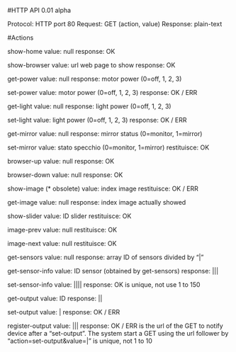 #HTTP API 0.01 alpha

Protocol: HTTP port 80
Request: GET (action, value)
Response: plain-text

#Actions             

show-home
value: null
response: OK

show-browser
value: url web page to show
response: OK

get-power 
value: null 
response: motor power (0=off, 1, 2, 3)

set-power 
value: motor power (0=off, 1, 2, 3) 
response: OK / ERR

get-light 
value: null 
response: light power (0=off, 1, 2, 3)

set-light 
value: light power (0=off, 1, 2, 3) 
response: OK / ERR

get-mirror 
value: null 
response: mirror status (0=monitor, 1=mirror)

set-mirror 
value: stato specchio (0=monitor, 1=mirror) 
restituisce: OK 

browser-up 
value: null 
response: OK

browser-down 
value: null 
response: OK

show-image (* obsolete)
value: index image
restituisce: OK / ERR

get-image 
value: null 
response: index image actually showed

show-slider 
value: ID slider
restituisce: OK

image-prev 
value: null 
restituisce: OK

image-next 
value: null 
restituisce: OK

get-sensors 
value: null 
response: array ID of sensors divided by “|”

get-sensor-info 
value: ID sensor (obtained by get-sensors) 
response: <name>|<um>|<value>|<alarm>

set-sensor-info
value: <ID>|<name>|<um>|<value>|<alarm>
response: OK
<ID> is unique, not use 1 to 150

get-output 
value: ID
response: <name>|<um>|<value>

set-output 
value: <ID>|<value>
response: OK / ERR

register-output 
value: <ID>|<name>|<um>|<url>
response: OK / ERR
<url> is the url of the GET to notify device after a “set-output”. The system start a GET using the url follower by
“action=set-output&value=<ID>|<value>”
<ID> is unique, not 1 to 10
